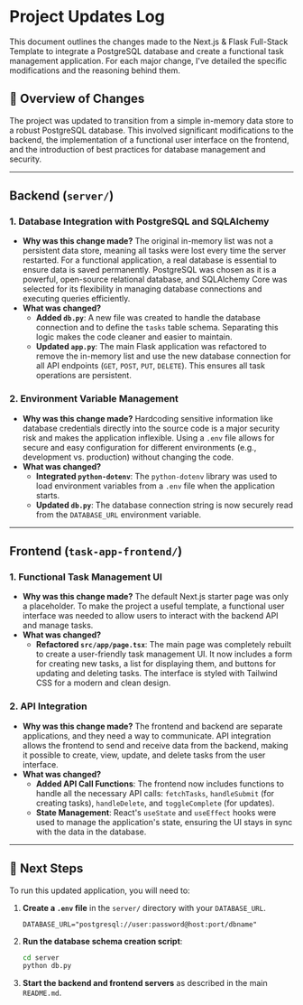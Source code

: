 # Project Updates Log

This document outlines the changes made to the Next.js & Flask Full-Stack Template to integrate a PostgreSQL database and create a functional task management application. For each major change, I've detailed the specific modifications and the reasoning behind them.

## 🚀 Overview of Changes

The project was updated to transition from a simple in-memory data store to a robust PostgreSQL database. This involved significant modifications to the backend, the implementation of a functional user interface on the frontend, and the introduction of best practices for database management and security.

---

##  Backend (`server/`)

### 1. **Database Integration with PostgreSQL and SQLAlchemy**
- **Why was this change made?** The original in-memory list was not a persistent data store, meaning all tasks were lost every time the server restarted. For a functional application, a real database is essential to ensure data is saved permanently. PostgreSQL was chosen as it is a powerful, open-source relational database, and SQLAlchemy Core was selected for its flexibility in managing database connections and executing queries efficiently.
- **What was changed?**
    - **Added `db.py`**: A new file was created to handle the database connection and to define the `tasks` table schema. Separating this logic makes the code cleaner and easier to maintain.
    - **Updated `app.py`**: The main Flask application was refactored to remove the in-memory list and use the new database connection for all API endpoints (`GET`, `POST`, `PUT`, `DELETE`). This ensures all task operations are persistent.

### 2. **Environment Variable Management**
- **Why was this change made?** Hardcoding sensitive information like database credentials directly into the source code is a major security risk and makes the application inflexible. Using a `.env` file allows for secure and easy configuration for different environments (e.g., development vs. production) without changing the code.
- **What was changed?**
    - **Integrated `python-dotenv`**: The `python-dotenv` library was used to load environment variables from a `.env` file when the application starts.
    - **Updated `db.py`**: The database connection string is now securely read from the `DATABASE_URL` environment variable.

---

## Frontend (`task-app-frontend/`)

### 1. **Functional Task Management UI**
- **Why was this change made?** The default Next.js starter page was only a placeholder. To make the project a useful template, a functional user interface was needed to allow users to interact with the backend API and manage tasks.
- **What was changed?**
    - **Refactored `src/app/page.tsx`**: The main page was completely rebuilt to create a user-friendly task management UI. It now includes a form for creating new tasks, a list for displaying them, and buttons for updating and deleting tasks. The interface is styled with Tailwind CSS for a modern and clean design.

### 2. **API Integration**
- **Why was this change made?** The frontend and backend are separate applications, and they need a way to communicate. API integration allows the frontend to send and receive data from the backend, making it possible to create, view, update, and delete tasks from the user interface.
- **What was changed?**
    - **Added API Call Functions**: The frontend now includes functions to handle all the necessary API calls: `fetchTasks`, `handleSubmit` (for creating tasks), `handleDelete`, and `toggleComplete` (for updates).
    - **State Management**: React's `useState` and `useEffect` hooks were used to manage the application's state, ensuring the UI stays in sync with the data in the database.

---

## 📝 Next Steps

To run this updated application, you will need to:

1.  **Create a `.env` file** in the `server/` directory with your `DATABASE_URL`.
    ```
    DATABASE_URL="postgresql://user:password@host:port/dbname"
    ```
2.  **Run the database schema creation script**:
    ```bash
    cd server
    python db.py
    ```
3.  **Start the backend and frontend servers** as described in the main `README.md`.

